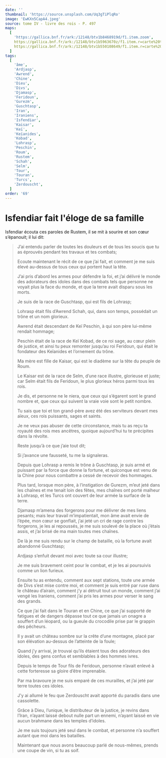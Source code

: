 ```yaml
---
date: ''
thumbnail: 'https://source.unsplash.com/Uq3gTiPlqRo'
image: 'EwKXn5CapA4.jpeg'
source: tome IV - livre des rois - P. 497
maps:
  [
    'https://gallica.bnf.fr/ark:/12148/btv1b8468919d/f1.item.zoom',
    https://gallica.bnf.fr/ark:/12148/btv1b5963670z/f1.item.r=carte%20touran.zoom,
    https://gallica.bnf.fr/ark:/12148/btv1b550108649/f1.item.r=carte%20touran.zoom,
  ]
tags:
  [
    'âme',
    'Ardjasp',
    'Awrend',
    'Chine',
    'Dieu',
    'Divs',
    'Djamasp',
    'Feridoun',
    'Gurezm',
    'Guschtasp',
    'Iran',
    'Iraniens',
    'Isfendiar',
    'Kaisar',
    'Keï',
    'Keïanides',
    'Kobad',
    'Lohrasp',
    'Peschin',
    'Roum',
    'Rustem',
    'Schah',
    'Selm',
    'Tour',
    'Touran',
    'Turcs',
    'Zerdouscht',
  ]
order: '69'
---
```


# Isfendiar fait l'éloge de sa famille

Isfendiar écouta ces paroles de Rustem, il se mit à sourire et son cœur s’épanouit; il lui dit:

> J’ai entendu parler de toutes les douleurs et de tous les soucis que tu as éprouvés pendant tes travaux et tes combats;
>
> Ecoute maintenant le récit de ce que j’ai fait, et comment je me suis élevé au-dessus de tous ceux qui portent haut la tête.
>
> J’ai pris d’abord les armes pour défendre la foi, et j’ai délivré le monde des adorateurs des idoles dans des combats tels que personne ne voyait plus la face du monde, et que la terre avait disparu sous les morts.
>
> Je suis de la race de Guschtasp, qui est fils de Lohrasp;
>
> Lohrasp était fils d’Awrend Schah, qui, dans son temps, possédait un trône et un nom glorieux.
>
> Awrend était descendant de Keï Peschin, à qui son père lui-même rendait hommage;
>
> Peschin était de la race de Keï Kobad, de ce roi sage, au cœur plein de justice, et ainsi tu peux remonter jusqu’au roi Feridoun, qui était le fondateur des Keïanides et l’ornement du trône.
>
> Ma mère est fille de Kaisar, qui est le diadème sur la tête du peuple de Roum.
>
> Le Kaisar est de la race de Selm, d’une race illustre, glorieuse et juste; car Selm était fils de Feridoun, le plus glorieux héros parmi tous les rois.
>
> Je dis, et personne ne le niera, que ceux qui s’égarent sont le grand nombre et, que ceux qui suivent la vraie voie sont le petit nombre.
>
> Tu sais que toi et ton grand-père avez été des serviteurs devant mes aïeux, ces rois puissants, sages et saints.
>
> Je ne veux pas abuser de cette circonstance, mais tu as reçu ta royauté des rois mes ancêtres, quoique aujourd’hui tu te précipites dans la révolte.
>
> Reste jusqu’à ce que j’aie tout dit;
>
> Si j’avance une fausseté, tu me la signaleras.
>
> Depuis que Lohrasp a remis le trône à Guschtasp, je suis armé et puissant par la force que donne la fortune, et quiconque est venu de la Chine pour nous combattre a cessé de recevoir des hommages.
>
> Plus tard, lorsque mon père, à l’instigation de Gurezm, m’eut jeté dans les chaînes et me tenait loin des fêtes, mes chaînes ont porté malheur à Lohrasp, et les Turcs ont couvert de leur armée la surface de la terre.
>
> Djamasp m’amena des forgerons pour me délivrer de mes liens pesants; mais leur travail m’impatientait, mon âme avait envie de l’épée, mon cœur se gonflait, j’ai jeté un cri de rage contre les forgerons, je les ai repoussés, je me suis soulevé de la place où j’étais assis, et j’ai brisé de ma main toutes mes chaînes.
>
> De là je me suis rendu sur le champ de bataille, où la fortune avait abandonné Guschtasp;
>
> Ardjasp s’enfuit devant moi avec toute sa cour illustre;
>
> Je me suis bravement ceint pour le combat, et je les ai poursuivis comme un lion furieux.
>
> Ensuite tu as entendu, comment aux sept stations, toute une armée de Divs s’est mise contre moi, et comment je suis entré par ruse dans le château d’airain, comment j’y ai détruit tout un monde, comment j’ai vengé les Iraniens, comment j’ai pris les armes pour verser le sang des grands.
>
> Ce que j’ai fait dans le Touran et en Chine, ce que j’ai supporté de fatigues et de dangers dépasse tout ce que jamais un onagre a souffert d’un léopard, ou la gueule du crocodile prise par le grappin des pêcheurs.
>
> Il y avait un château sombre sur la crête d’une montagne, placé par son élévation au-dessus de l’atteinte de la foule;
>
> Quand j’y arrivai, je trouvai qu’ils étaient tous des adorateurs des idoles, des gens confus et semblables à des hommes ivres.
>
> Depuis le temps de Tour fils de Feridoun, personne n’avait enlevé à cette forteresse sa gloire d’être imprenable.
>
> Par ma bravoure je me suis emparé de ces murailles, et j’ai jeté par terre toutes ces idoles.
>
> J’y ai allumé le feu que Zerdouscht avait apporté du paradis dans une cassolette.
>
> Grâce à Dieu, l’unique, le distributeur de la justice, je revins dans l’Iran, n’ayant laissé debout nulle part un ennemi, n’ayant laissé en vie aucun brahmane dans les temples d’idoles.
>
> Je me suis toujours jeté seul dans le combat, et personne n’a souffert autant que moi dans les batailles.
>
> Maintenant que nous avons beaucoup parlé de nous-mêmes, prends une coupe de vin, si tu as soif.
